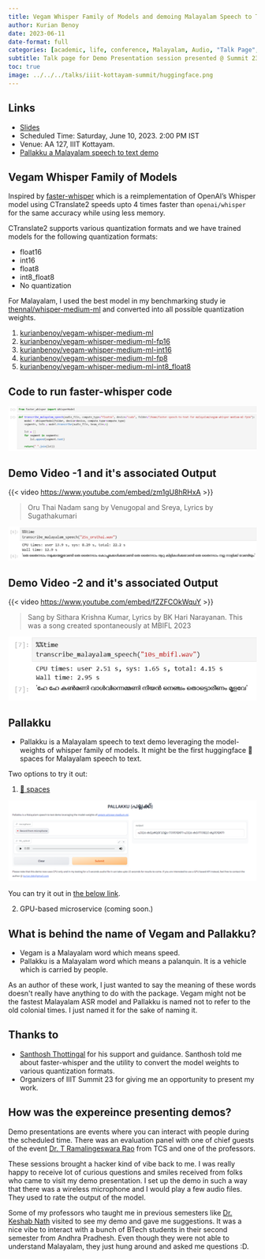 ```yaml
---
title: Vegam Whisper Family of Models and demoing Malayalam Speech to Text
author: Kurian Benoy
date: 2023-06-11
date-format: full
categories: [academic, life, conference, Malayalam, Audio, "Talk Page", SMC]
subtitle: Talk page for Demo Presentation session presented @ Summit 23, IIIT Kottayam
toc: true
image: ../../../talks/iiit-kottayam-summit/huggingface.png
---
```


## Links

- [Slides](../../../talks/iiit-kottayam-summit/demo.qmd)
- Scheduled Time: Saturday, June 10, 2023. 2:00 PM IST
- Venue: AA 127, IIIT Kottayam.
- [Pallakku a Malayalam speech to text demo](https://huggingface.co/spaces/kurianbenoy/Pallakku)

## Vegam Whisper Family of Models

Inspired by [faster-whisper](https://github.com/guillaumekln/faster-whisper) which is a 
reimplementation of OpenAI’s Whisper model using CTranslate2 speeds upto 4 times faster
than `openai/whisper` for the same accuracy while using less memory.

CTranslate2 supports various quantization formats and we have trained models for the following
quantization formats:

- float16
- int16
- float8
- int8_float8
- No quantization

For Malayalam, I used the best model in my benchmarking study ie [thennal/whisper-medium-ml](https://huggingface.co/thennal/whisper-medium-ml) and converted into all possible quantization weights.

1. [kurianbenoy/vegam-whisper-medium-ml](https://huggingface.co/kurianbenoy/vegam-whisper-medium-ml)
2. [kurianbenoy/vegam-whisper-medium-ml-fp16](https://huggingface.co/kurianbenoy/vegam-whisper-medium-ml-fp16)
3. [kurianbenoy/vegam-whisper-medium-ml-int16](https://huggingface.co/kurianbenoy/vegam-whisper-medium-ml-int16)
4. [kurianbenoy/vegam-whisper-medium-ml-fp8](https://huggingface.co/kurianbenoy/vegam-whisper-medium-ml-fp8)
5. [kurianbenoy/vegam-whisper-medium-ml-int8_float8](https://huggingface.co/kurianbenoy/vegam-whisper-medium-ml-int8_float8)

## Code to run faster-whisper code

![](../../../talks/iiit-kottayam-summit/faster-whisper.png)

## Demo Video -1 and it's associated Output

{{< video https://www.youtube.com/embed/zm1gU8hRHxA >}}

> Oru Thai Nadam sang by Venugopal and Sreya, Lyrics by Sugathakumari

![Output of clip from Video 1](../../../talks/iiit-kottayam-summit/25s_audio.png)

## Demo Video -2 and it's associated Output

{{< video https://www.youtube.com/embed/fZZFCOkWquY >}}

> Sang by Sithara Krishna Kumar, Lyrics by BK Hari Narayanan. This was a song created spontaneously at MBIFL 2023


![Output of clip from Video 2](../../../talks/iiit-kottayam-summit/10s_audio.png)

## Pallakku

- Pallakku is a Malayalam speech to text demo leveraging the model-weights of whisper family
of models. It might be the first huggingface 🤗 spaces for Malayalam speech to text.

Two options to try it out:

1. [🤗 spaces](https://huggingface.co/spaces/kurianbenoy/Pallakku)

![](../../../talks/delft-fastai/pallakku.png)

You can try it out in [the below link](https://huggingface.co/spaces/kurianbenoy/Pallakku).

2. GPU-based microservice (coming soon.)

## What is behind the name of Vegam and Pallakku?

- Vegam is a Malayalam word which means speed.
- Pallakku is a Malayalam word which means a palanquin. It is a vehicle which is carried by people.

As an author of these work, I just wanted to say the meaning of these words
doesn't really have anything to do with the package. Vegam might not be the
fastest Malayalam ASR model and Pallakku is named not to refer to the old
colonial times. I just named it for the sake of naming it.

## Thanks to

- [Santhosh Thottingal](https://twitter.com/santhoshtr/) for his support and guidance. Santhosh
told me about faster-whisper and the utility to convert the model weights to various quantization formats.
- Organizers of IIIT Summit 23 for giving me an opportunity to present my work.

## How was the expereince presenting demos?

Demo presentations are events where you can interact with people during the scheduled time.
There was an evaluation panel with one of chief guests of the event [Dr. T Ramalingeswara Rao](https://www.linkedin.com/in/dr-t-ramalingeswara-rao-784a903a/) from TCS and one of the professors.

These sessions brought a hacker kind of vibe back to me. I was really happy to receive lot of 
curious questions and smiles received from folks who came to visit my demo presentation.
I set up the demo in such a way that there was a wireless microphone and I would play a few audio files. They used to rate the output of the model.

Some of my professors who taught me in previous semesters like [Dr. Keshab Nath](https://www.iiitkottayam.ac.in/#!/faculty/keshab) visited to see my
demo and gave me suggestions. It was a nice vibe to interact with a bunch of BTech students in their
second semester from Andhra Pradhesh. Even though they were not able to understand Malayalam, they
just hung around and asked me questions :D.
